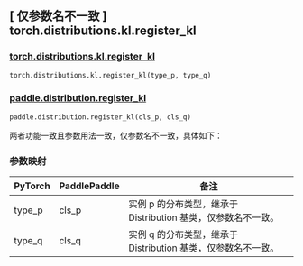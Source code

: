 ## [ 仅参数名不一致 ] torch.distributions.kl.register_kl

### [torch.distributions.kl.register_kl](https://pytorch.org/docs/stable/distributions.html?highlight=register_kl#torch.distributions.kl.register_kl)

```python
torch.distributions.kl.register_kl(type_p, type_q)
```

### [paddle.distribution.register_kl](https://www.paddlepaddle.org.cn/documentation/docs/zh/develop/api/paddle/distribution/register_kl_cn.html)

```python
paddle.distribution.register_kl(cls_p, cls_q)
```

两者功能一致且参数用法一致，仅参数名不一致，具体如下：
### 参数映射

| PyTorch       | PaddlePaddle | 备注                                                   |
| ------------- | ------------ | ------------------------------------------------------ |
| type_p           | cls_p           | 实例 p 的分布类型，继承于 Distribution 基类，仅参数名不一致。               |
| type_q           | cls_q           | 实例 q 的分布类型，继承于 Distribution 基类，仅参数名不一致。               |
